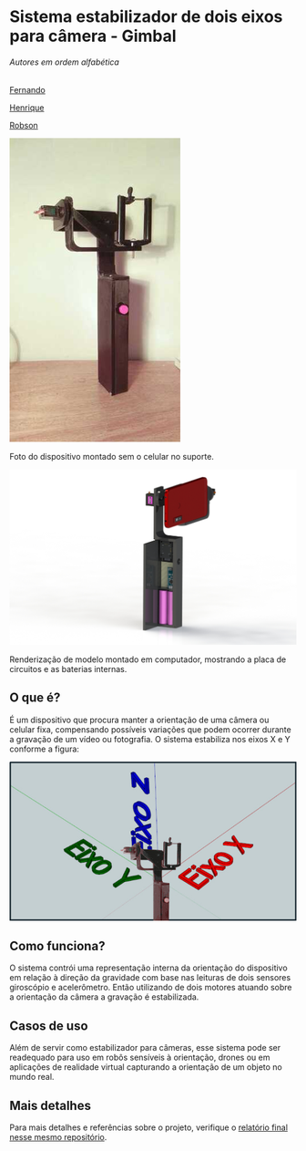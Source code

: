 # Sistema estabilizador de dois eixos para câmera - Gimbal

###### Autores em ordem alfabética
[Fernando](https://github.com/ratatusznei)

[Henrique](https://github.com/HenriqueKnapp)

[Robson](https://github.com/robson1622)


![Dispositivo montado sem celular](./img/dispositivo.jpeg "Dispositivo montado sem celular")

Foto do dispositivo montado sem o celular no suporte.

![Modelo 3d](./img/modelo3d.jpg "Modelo 3d")

Renderização de modelo montado em computador, mostrando a placa de circuitos e as baterias internas.

## O que é?
É um dispositivo que procura manter a orientação de uma câmera ou celular fixa, compensando possíveis variações que podem ocorrer durante a gravação de um vídeo ou fotografia. O sistema estabiliza nos eixos X e Y conforme a figura:

![Estabilizador no espaço 3d](./img/eixos.jpeg "Eixos de atuação X e Y")

## Como funciona?
O sistema contrói uma representação interna da orientação do dispositivo em relação à direção da gravidade com base nas leituras de dois sensores giroscópio e acelerômetro. Então utilizando de dois motores atuando sobre a orientação da câmera a gravação é estabilizada.

## Casos de uso
Além de servir como estabilizador para câmeras, esse sistema pode ser readequado para uso em robôs sensíveis à orientação, drones ou em aplicações de realidade virtual capturando a orientação de um objeto no mundo real.

## Mais detalhes
Para mais detalhes e referências sobre o projeto, verifique o [relatório final nesse mesmo repositório](https://github.com/ratatusznei/gimbal-EEX21/blob/master/relatorio/pdfs/EEX21_Equipe5_Relatorio_EstabilizadorDeDoisEixosPraCameras.pdf).
